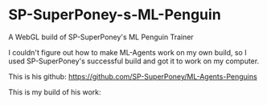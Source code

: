 # SP-SuperPoney-s-ML-Penguin
A WebGL build of SP-SuperPoney's ML Penguin Trainer


I couldn't figure out how to make ML-Agents work on my own build, so I used SP-SuperPoney's successful build and got it to work on my computer. 

This is his github: https://github.com/SP-SuperPoney/ML-Agents-Penguins

This is my build of his work:
